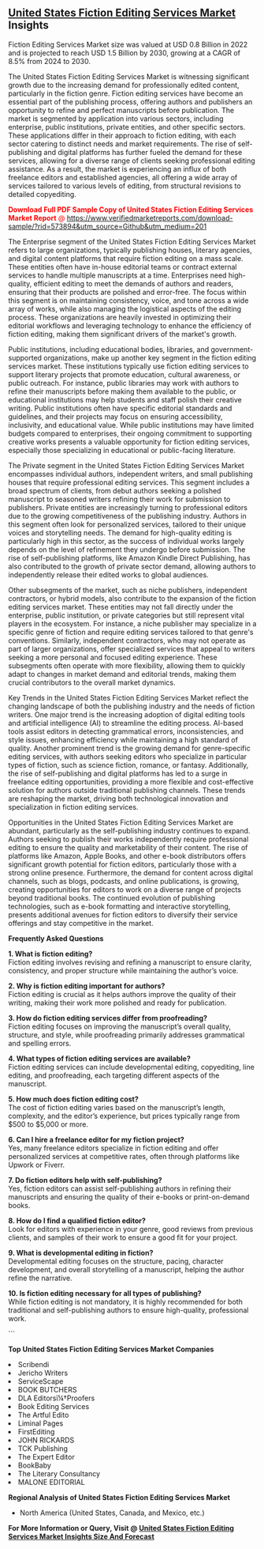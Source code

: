 <h2><a href="https://www.verifiedmarketreports.com/download-sample/?rid=573894&amp;utm_source=Github&amp;utm_medium=201" target="_blank">United States Fiction Editing Services Market</a> Insights</h2><p>Fiction Editing Services Market size was valued at USD 0.8 Billion in 2022 and is projected to reach USD 1.5 Billion by 2030, growing at a CAGR of 8.5% from 2024 to 2030.</p><p><p>The United States Fiction Editing Services Market is witnessing significant growth due to the increasing demand for professionally edited content, particularly in the fiction genre. Fiction editing services have become an essential part of the publishing process, offering authors and publishers an opportunity to refine and perfect manuscripts before publication. The market is segmented by application into various sectors, including enterprise, public institutions, private entities, and other specific sectors. These applications differ in their approach to fiction editing, with each sector catering to distinct needs and market requirements. The rise of self-publishing and digital platforms has further fueled the demand for these services, allowing for a diverse range of clients seeking professional editing assistance. As a result, the market is experiencing an influx of both freelance editors and established agencies, all offering a wide array of services tailored to various levels of editing, from structural revisions to detailed copyediting. <p><span class=""><span style="color: #ff0000;"><strong>Download Full PDF Sample Copy of United States Fiction Editing Services Market Report</strong> @ </span><a href="https://www.verifiedmarketreports.com/download-sample/?rid=573894&amp;utm_source=Github&amp;utm_medium=201" target="_blank">https://www.verifiedmarketreports.com/download-sample/?rid=573894&amp;utm_source=Github&amp;utm_medium=201</a></span></p></p><p>The Enterprise segment of the United States Fiction Editing Services Market refers to large organizations, typically publishing houses, literary agencies, and digital content platforms that require fiction editing on a mass scale. These entities often have in-house editorial teams or contract external services to handle multiple manuscripts at a time. Enterprises need high-quality, efficient editing to meet the demands of authors and readers, ensuring that their products are polished and error-free. The focus within this segment is on maintaining consistency, voice, and tone across a wide array of works, while also managing the logistical aspects of the editing process. These organizations are heavily invested in optimizing their editorial workflows and leveraging technology to enhance the efficiency of fiction editing, making them significant drivers of the market's growth.<p>Public institutions, including educational bodies, libraries, and government-supported organizations, make up another key segment in the fiction editing services market. These institutions typically use fiction editing services to support literary projects that promote education, cultural awareness, or public outreach. For instance, public libraries may work with authors to refine their manuscripts before making them available to the public, or educational institutions may help students and staff polish their creative writing. Public institutions often have specific editorial standards and guidelines, and their projects may focus on ensuring accessibility, inclusivity, and educational value. While public institutions may have limited budgets compared to enterprises, their ongoing commitment to supporting creative works presents a valuable opportunity for fiction editing services, especially those specializing in educational or public-facing literature.<p>The Private segment in the United States Fiction Editing Services Market encompasses individual authors, independent writers, and small publishing houses that require professional editing services. This segment includes a broad spectrum of clients, from debut authors seeking a polished manuscript to seasoned writers refining their work for submission to publishers. Private entities are increasingly turning to professional editors due to the growing competitiveness of the publishing industry. Authors in this segment often look for personalized services, tailored to their unique voices and storytelling needs. The demand for high-quality editing is particularly high in this sector, as the success of individual works largely depends on the level of refinement they undergo before submission. The rise of self-publishing platforms, like Amazon Kindle Direct Publishing, has also contributed to the growth of private sector demand, allowing authors to independently release their edited works to global audiences.<p>Other subsegments of the market, such as niche publishers, independent contractors, or hybrid models, also contribute to the expansion of the fiction editing services market. These entities may not fall directly under the enterprise, public institution, or private categories but still represent vital players in the ecosystem. For instance, a niche publisher may specialize in a specific genre of fiction and require editing services tailored to that genre's conventions. Similarly, independent contractors, who may not operate as part of larger organizations, offer specialized services that appeal to writers seeking a more personal and focused editing experience. These subsegments often operate with more flexibility, allowing them to quickly adapt to changes in market demand and editorial trends, making them crucial contributors to the overall market dynamics.<p>Key Trends in the United States Fiction Editing Services Market reflect the changing landscape of both the publishing industry and the needs of fiction writers. One major trend is the increasing adoption of digital editing tools and artificial intelligence (AI) to streamline the editing process. AI-based tools assist editors in detecting grammatical errors, inconsistencies, and style issues, enhancing efficiency while maintaining a high standard of quality. Another prominent trend is the growing demand for genre-specific editing services, with authors seeking editors who specialize in particular types of fiction, such as science fiction, romance, or fantasy. Additionally, the rise of self-publishing and digital platforms has led to a surge in freelance editing opportunities, providing a more flexible and cost-effective solution for authors outside traditional publishing channels. These trends are reshaping the market, driving both technological innovation and specialization in fiction editing services.<p>Opportunities in the United States Fiction Editing Services Market are abundant, particularly as the self-publishing industry continues to expand. Authors seeking to publish their works independently require professional editing to ensure the quality and marketability of their content. The rise of platforms like Amazon, Apple Books, and other e-book distributors offers significant growth potential for fiction editors, particularly those with a strong online presence. Furthermore, the demand for content across digital channels, such as blogs, podcasts, and online publications, is growing, creating opportunities for editors to work on a diverse range of projects beyond traditional books. The continued evolution of publishing technologies, such as e-book formatting and interactive storytelling, presents additional avenues for fiction editors to diversify their service offerings and stay competitive in the market.<p><b>Frequently Asked Questions</b></p><p><b>1. What is fiction editing?</b><br>Fiction editing involves revising and refining a manuscript to ensure clarity, consistency, and proper structure while maintaining the author’s voice.</p><p><b>2. Why is fiction editing important for authors?</b><br>Fiction editing is crucial as it helps authors improve the quality of their writing, making their work more polished and ready for publication.</p><p><b>3. How do fiction editing services differ from proofreading?</b><br>Fiction editing focuses on improving the manuscript’s overall quality, structure, and style, while proofreading primarily addresses grammatical and spelling errors.</p><p><b>4. What types of fiction editing services are available?</b><br>Fiction editing services can include developmental editing, copyediting, line editing, and proofreading, each targeting different aspects of the manuscript.</p><p><b>5. How much does fiction editing cost?</b><br>The cost of fiction editing varies based on the manuscript’s length, complexity, and the editor’s experience, but prices typically range from $500 to $5,000 or more.</p><p><b>6. Can I hire a freelance editor for my fiction project?</b><br>Yes, many freelance editors specialize in fiction editing and offer personalized services at competitive rates, often through platforms like Upwork or Fiverr.</p><p><b>7. Do fiction editors help with self-publishing?</b><br>Yes, fiction editors can assist self-publishing authors in refining their manuscripts and ensuring the quality of their e-books or print-on-demand books.</p><p><b>8. How do I find a qualified fiction editor?</b><br>Look for editors with experience in your genre, good reviews from previous clients, and samples of their work to ensure a good fit for your project.</p><p><b>9. What is developmental editing in fiction?</b><br>Developmental editing focuses on the structure, pacing, character development, and overall storytelling of a manuscript, helping the author refine the narrative.</p><p><b>10. Is fiction editing necessary for all types of publishing?</b><br>While fiction editing is not mandatory, it is highly recommended for both traditional and self-publishing authors to ensure high-quality, professional work.</p>```</p><p><strong>Top United States Fiction Editing Services Market Companies</strong></p><div data-test-id=""><p><li>Scribendi</li><li> Jericho Writers</li><li> ServiceScape</li><li> BOOK BUTCHERS</li><li> DLA Editorsï¼†Proofers</li><li> Book Editing Services</li><li> The Artful Edito</li><li> Liminal Pages</li><li> FirstEditing</li><li> JOHN RICKARDS</li><li> TCK Publishing</li><li> The Expert Editor</li><li> BookBaby</li><li> The Literary Consultancy</li><li> MALONE EDITORIAL</li></p><div><strong>Regional Analysis of&nbsp;United States Fiction Editing Services Market</strong></div><ul><li dir="ltr"><p dir="ltr">North America&nbsp;(United States, Canada, and Mexico, etc.)</p></li></ul><p><strong>For More Information or Query, Visit @&nbsp;</strong><strong><a href="https://www.verifiedmarketreports.com/product/fiction-editing-services-market/?utm_source=Github&amp;utm_medium=201" target="_blank">United States Fiction Editing Services Market Insights Size And Forecast</a></strong></p></div>
